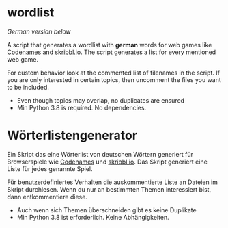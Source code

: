 # wordlist

*German version below*

A script that generates a wordlist with **german** words for web games like [Codenames](https://codenames.game/) and
[skribbl.io](https://skribbl.io/). The script generates a list for every mentioned web game.

For custom behavior look at the commented list of filenames in the script. If you are only interested in certain topics,
then uncomment the files you want to be included.

- Even though topics may overlap, no duplicates are ensured
- Min Python 3.8 is required. No dependencies.

# Wörterlistengenerator

Ein Skript das eine Wörterlist von deutschen Wörtern generiert für Browserspiele wie [Codenames](https://codenames.game/) und
[skribbl.io](https://skribbl.io/). Das Skript generiert eine Liste für jedes genannte Spiel.

Für benutzerdefiniertes Verhalten die auskommentierte Liste an Dateien im Skript durchlesen. Wenn du nur an bestimmten
Themen interessiert bist, dann entkommentiere diese.

- Auch wenn sich Themen überschneiden gibt es keine Duplikate
- Min Python 3.8 ist erforderlich. Keine Abhängigkeiten.